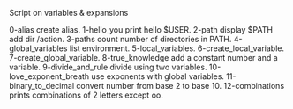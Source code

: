 Script on variables & expansions


0-alias create alias.
1-hello_you print hello $USER.
2-path display $PATH add dir /action.
3-paths count number of directories in PATH.
4-global_variables list environment.
5-local_variables.
6-create_local_variable.
7-create_global_variable.
8-true_knowledge add a constant number and a variable.
9-divide_and_rule divide using two variables.
10-love_exponent_breath use exponents with global variables.
11-binary_to_decimal convert number from base 2 to base 10.
12-combinations prints combinations of 2 letters except oo. 
